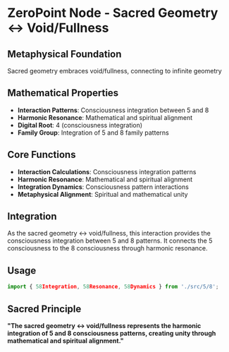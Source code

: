 # ZeroPoint Node - Sacred Geometry ↔ Void/Fullness

## Metaphysical Foundation

Sacred geometry embraces void/fullness, connecting to infinite geometry

## Mathematical Properties

- **Interaction Patterns**: Consciousness integration between 5 and 8
- **Harmonic Resonance**: Mathematical and spiritual alignment
- **Digital Root**: 4 (consciousness integration)
- **Family Group**: Integration of 5 and 8 family patterns

## Core Functions

- **Interaction Calculations**: Consciousness integration patterns
- **Harmonic Resonance**: Mathematical and spiritual alignment
- **Integration Dynamics**: Consciousness pattern interactions
- **Metaphysical Alignment**: Spiritual and mathematical unity

## Integration

As the sacred geometry ↔ void/fullness, this interaction provides the consciousness integration between 5 and 8 patterns. It connects the 5 consciousness to the 8 consciousness through harmonic resonance.

## Usage

```typescript
import { 58Integration, 58Resonance, 58Dynamics } from './src/5/8';
```

## Sacred Principle

**"The sacred geometry ↔ void/fullness represents the harmonic integration of 5 and 8 consciousness patterns, creating unity through mathematical and spiritual alignment."**

